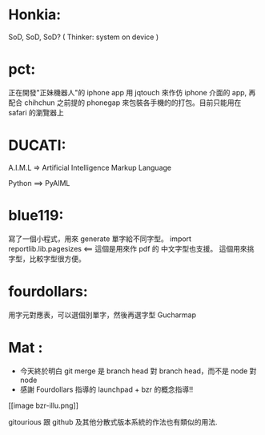 



# Honkia:


SoD, SoD, SoD?
( Thinker: system on device )

# pct:

正在開發"正妹機器人"的 iphone app
用 jqtouch 來作仿 iphone 介面的 app, 再配合 chihchun 之前提的 phonegap 來包裝各手機的的打包。目前只能用在 safari 的瀏覽器上

# DUCATI:


A.I.M.L => Artificial Intelligence Markup Language

Python ==> PyAIML


# blue119:

寫了一個小程式，用來 generate 單字給不同字型。
import reportlib.lib.pagesizes <== 這個是用來作 pdf 的
中文字型也支援。
這個用來挑字型，比較字型很方便。

# fourdollars:

用字元對應表，可以選個別單字，然後再選字型
Gucharmap


# Mat :

* 今天終於明白 git merge 是 branch head 對 branch head，而不是 node 對 node 
* 感謝 Fourdollars 指導的 launchpad + bzr 的概念指導!!

[[image bzr-illu.png]]

gitourious 跟 github 及其他分散式版本系統的作法也有類似的用法.